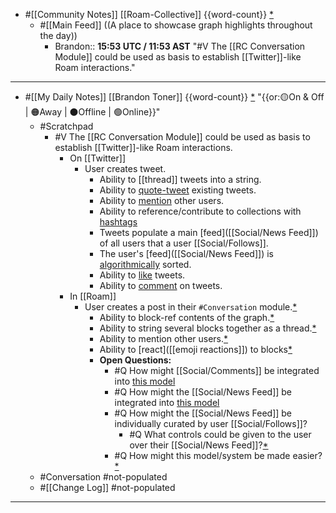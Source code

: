 - #[[Community Notes]] [[Roam-Collective]] {{word-count}} [*]([[rc]])
    - #[[Main Feed]] ((A place to showcase graph highlights throughout the day)) 
        - Brandon:: __15:53 UTC / 11:53 AST__
"#V The [[RC Conversation Module]] could be used as basis to establish [[Twitter]]-like Roam interactions." 
- ---
- #[[My Daily Notes]] [[Brandon Toner]] {{word-count}} [*]([[bnt]]) "{{or:🟡On & Off | 🟠Away | ⚫️Offline | 🟢Online}}"
    - #Scratchpad 
        - #V The [[RC Conversation Module]] could be used as basis to establish [[Twitter]]-like Roam interactions.
            - On [[Twitter]]
                - User creates tweet.
                    - Ability to [[thread]] tweets into a string.
                    - Ability to [quote-tweet]([[quote-tweets]]) existing tweets.
                    - Ability to [mention]([[Social/Mentions]]) other users.
                    - Ability to reference/contribute to collections with [hashtags]([[Social/Hashtags]])
                    - Tweets populate a main [feed]([[Social/News Feed]]) of all users that a user [[Social/Follows]].
                    - The user's [feed]([[Social/News Feed]]) is [algorithmically]([[algorithms]]) sorted.
                    - Ability to [like]([[Social/Likes]]) tweets.
                    - Ability to [comment]([[Social/Comments]]) on tweets. 
            - In [[Roam]]
                - User creates a post in their `#Conversation` module.[*](((Af6UZVlBv)))
                    - Ability to block-ref contents of the graph.[*](((SpzVTWVs8)))
                    - Ability to string several blocks together as a thread.[*](((iEmQm-YjE)))
                    - Ability to mention other users.[*](((QJTpZVw-4)))
                    - Ability to [react]([[emoji reactions]]) to blocks[*](((jTE6MNem6)))
                    - **Open Questions:**
                        - #Q How might [[Social/Comments]] be integrated into [this model](((Bzh7rDrm1)))
                        - #Q How might the [[Social/News Feed]] be integrated into [this model](((Bzh7rDrm1)))
                        - #Q How might the [[Social/News Feed]] be individually curated by user [[Social/Follows]]?
                            - #Q What controls could be given to the user over their [[Social/News Feed]]?[*](((Bzh7rDrm1)))
                        - #Q How might this model/system be made easier?[*](((Bzh7rDrm1)))
    - #Conversation #not-populated 
    - #[[Change Log]] #not-populated
- ---
